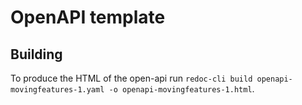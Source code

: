 # OpenAPI template

## Building

To produce the HTML of the open-api run `redoc-cli build openapi-movingfeatures-1.yaml -o openapi-movingfeatures-1.html`.
